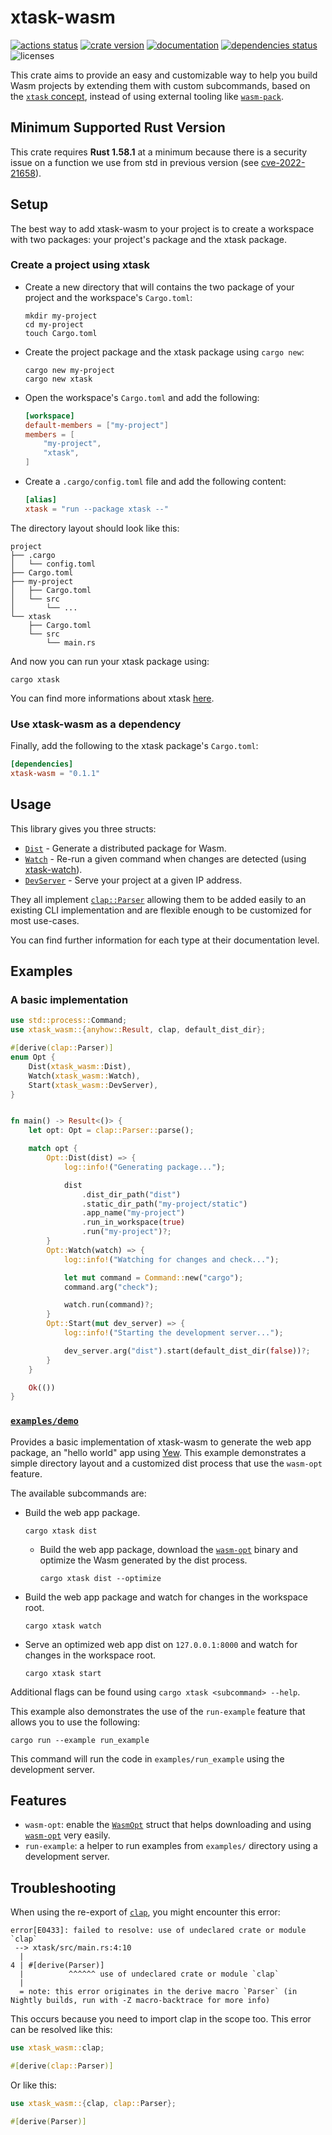 # xtask-wasm

[![actions status][actions-badge]][actions-url]
[![crate version][crates-version-badge]][crates-url]
[![documentation][docs-badge]][docs-url]
[![dependencies status][deps-badge]][deps-url]
![licenses][licenses-badge]

[actions-badge]: https://github.com/rustminded/xtask-wasm/workflows/main/badge.svg
[actions-url]: https://github.com/rustminded/xtask-wasm/actions
[crates-version-badge]: https://img.shields.io/crates/v/xtask-wasm
[crates-url]: https://crates.io/crates/xtask-wasm
[docs-badge]: https://docs.rs/xtask-wasm/badge.svg
[docs-url]: https://docs.rs/xtask-wasm/
[deps-badge]: https://deps.rs/crate/xtask-wasm/0.1.1/status.svg
[deps-url]: https://deps.rs/crate/xtask-wasm
[licenses-badge]: https://img.shields.io/crates/l/xtask-wasm

<!-- cargo-rdme start -->

This crate aims to provide an easy and customizable way to help you build
Wasm projects by extending them with custom subcommands, based on the
[`xtask` concept](https://github.com/matklad/cargo-xtask/), instead of using
external tooling like [`wasm-pack`](https://github.com/rustwasm/wasm-pack).

## Minimum Supported Rust Version

This crate requires **Rust 1.58.1** at a minimum because there is a security
issue on a function we use from std in previous version
(see [cve-2022-21658](https://groups.google.com/g/rustlang-security-announcements/c/R1fZFDhnJVQ)).

## Setup

The best way to add xtask-wasm to your project is to create a workspace
with two packages: your project's package and the xtask package.

### Create a project using xtask

* Create a new directory that will contains the two package of your project
  and the workspace's `Cargo.toml`:

  ```console
  mkdir my-project
  cd my-project
  touch Cargo.toml
  ```

* Create the project package and the xtask package using `cargo new`:

  ```console
  cargo new my-project
  cargo new xtask
  ```

* Open the workspace's `Cargo.toml` and add the following:

  ```toml
  [workspace]
  default-members = ["my-project"]
  members = [
      "my-project",
      "xtask",
  ]
  ```

* Create a `.cargo/config.toml` file and add the following content:

  ```toml
  [alias]
  xtask = "run --package xtask --"
  ```

The directory layout should look like this:

```console
project
├── .cargo
│   └── config.toml
├── Cargo.toml
├── my-project
│   ├── Cargo.toml
│   └── src
│       └── ...
└── xtask
    ├── Cargo.toml
    └── src
        └── main.rs
```

And now you can run your xtask package using:

```console
cargo xtask
```

You can find more informations about xtask
[here](https://github.com/matklad/cargo-xtask/).

### Use xtask-wasm as a dependency

Finally, add the following to the xtask package's `Cargo.toml`:

```toml
[dependencies]
xtask-wasm = "0.1.1"
```

## Usage

This library gives you three structs:

* [`Dist`](https://docs.rs/xtask-wasm/latest/xtask_wasm/dist/struct.Dist.html) - Generate a distributed package for Wasm.
* [`Watch`](https://docs.rs/xtask-watch/latest/xtask_watch/struct.Watch.html) -
  Re-run a given command when changes are detected
  (using [xtask-watch](https://github.com/rustminded/xtask-watch)).
* [`DevServer`](https://docs.rs/xtask-wasm/latest/xtask_wasm/dev_server/struct.DevServer.html) - Serve your project at a given IP address.

They all implement [`clap::Parser`](https://docs.rs/clap/3.0.14/clap/trait.Parser.html)
allowing them to be added easily to an existing CLI implementation and are
flexible enough to be customized for most use-cases.

You can find further information for each type at their documentation level.

## Examples

### A basic implementation

```rust
use std::process::Command;
use xtask_wasm::{anyhow::Result, clap, default_dist_dir};

#[derive(clap::Parser)]
enum Opt {
    Dist(xtask_wasm::Dist),
    Watch(xtask_wasm::Watch),
    Start(xtask_wasm::DevServer),
}


fn main() -> Result<()> {
    let opt: Opt = clap::Parser::parse();

    match opt {
        Opt::Dist(dist) => {
            log::info!("Generating package...");

            dist
                .dist_dir_path("dist")
                .static_dir_path("my-project/static")
                .app_name("my-project")
                .run_in_workspace(true)
                .run("my-project")?;
        }
        Opt::Watch(watch) => {
            log::info!("Watching for changes and check...");

            let mut command = Command::new("cargo");
            command.arg("check");

            watch.run(command)?;
        }
        Opt::Start(mut dev_server) => {
            log::info!("Starting the development server...");

            dev_server.arg("dist").start(default_dist_dir(false))?;
        }
    }

    Ok(())
}
```

### [`examples/demo`](https://github.com/rustminded/xtask-wasm/tree/main/examples/demo)

Provides a basic implementation of xtask-wasm to generate the web app
package, an "hello world" app using [Yew](https://yew.rs/). This example
demonstrates a simple directory layout and a customized dist process
that use the `wasm-opt` feature.

The available subcommands are:

* Build the web app package.

  ```console
  cargo xtask dist
  ```
  * Build the web app package, download the [`wasm-opt`](https://github.com/WebAssembly/binaryen#tools)
    binary and optimize the Wasm generated by the dist process.

    ```console
    cargo xtask dist --optimize
    ```

* Build the web app package and watch for changes in the workspace root.

  ```console
  cargo xtask watch
  ```

* Serve an optimized web app dist on `127.0.0.1:8000` and watch for
  changes in the workspace root.

  ```console
  cargo xtask start
  ```

Additional flags can be found using `cargo xtask <subcommand> --help`.

This example also demonstrates the use of the `run-example` feature that allows you to use the
following:

```console
cargo run --example run_example
```

This command will run the code in `examples/run_example` using the development server.

## Features

* `wasm-opt`: enable the [`WasmOpt`](https://docs.rs/xtask-wasm/latest/xtask_wasm/wasm_opt/struct.WasmOpt.html) struct that helps downloading
    and using [`wasm-opt`](https://github.com/WebAssembly/binaryen#tools) very easily.
* `run-example`: a helper to run examples from `examples/` directory using a development
    server.

## Troubleshooting

When using the re-export of [`clap`](https://docs.rs/clap/latest/clap), you
might encounter this error:

```console
error[E0433]: failed to resolve: use of undeclared crate or module `clap`
 --> xtask/src/main.rs:4:10
  |
4 | #[derive(Parser)]
  |          ^^^^^^ use of undeclared crate or module `clap`
  |
  = note: this error originates in the derive macro `Parser` (in Nightly builds, run with -Z macro-backtrace for more info)
```

This occurs because you need to import clap in the scope too. This error can
be resolved like this:

```rust
use xtask_wasm::clap;

#[derive(clap::Parser)]
```

Or like this:

```rust
use xtask_wasm::{clap, clap::Parser};

#[derive(Parser)]
```
<!-- cargo-rdme end -->
